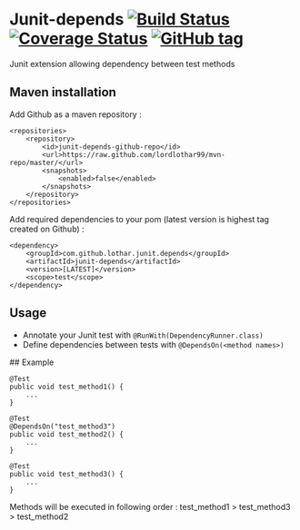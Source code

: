 # Junit-depends [![Build Status](https://travis-ci.org/lordlothar99/junit-depends.svg?branch=master)](https://travis-ci.org/lordlothar99/junit-depends) [![Coverage Status](https://coveralls.io/repos/github/lordlothar99/junit-depends/badge.svg)](https://coveralls.io/github/lordlothar99/junit-depends) [![GitHub tag](https://img.shields.io/github/tag/lordlothar99/junit-depends.svg?maxAge=3600&label=latest)](https://github.com/lordlothar99/junit-depends)

Junit extension allowing dependency between test methods

## Maven installation

Add Github as a maven repository :

	<repositories>
		<repository>
			<id>junit-depends-github-repo</id>
			<url>https://raw.github.com/lordlothar99/mvn-repo/master/</url>
			<snapshots>
				<enabled>false</enabled>
			</snapshots>
		</repository>
	</repositories>

Add required dependencies to your pom (latest version is highest tag created on Github) :

	<dependency>
		<groupId>com.github.lothar.junit.depends</groupId>
		<artifactId>junit-depends</artifactId>
		<version>[LATEST]</version>
		<scope>test</scope>
	</dependency>

## Usage

* Annotate your Junit test with `@RunWith(DependencyRunner.class)`
* Define dependencies between tests with `@DependsOn(<method names>)`

## Example

    @Test
    public void test_method1() {
        ...
    }

    @Test
    @DependsOn("test_method3")
    public void test_method2() {
        ...
    }

    @Test
    public void test_method3() {
        ...
    }

Methods will be executed in following order : test_method1 > test_method3 > test_method2
